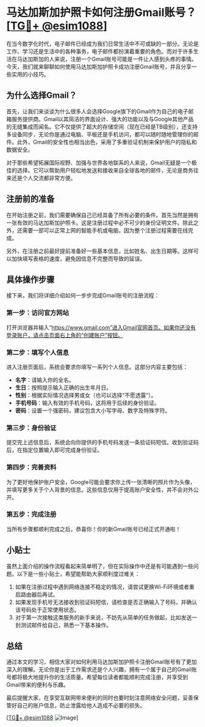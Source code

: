 # 马达加斯加护照卡如何注册Gmail账号？[[TG💪+ @esim1088](https://t.me/s/esim1088)]

在当今数字化时代，电子邮件已经成为我们日常生活中不可或缺的一部分。无论是工作、学习还是生活中的各种事务，电子邮件都扮演着重要的角色。而对于许多生活在马达加斯加的人来说，注册一个Gmail账号可能是一件让人感到头疼的事情。今天，我们就来聊聊如何使用马达加斯加护照卡成功注册Gmail账号，并且分享一些实用的小技巧。

## 为什么选择Gmail？

首先，让我们来谈谈为什么很多人会选择Google旗下的Gmail作为自己的电子邮箱服务提供商。Gmail以其简洁的界面设计、强大的功能以及与Google其他产品的无缝集成而闻名。它不仅提供了超大的存储空间（现在已经是TB级别），还支持多设备同步，无论你是通过电脑、平板还是手机访问，都可以随时随地管理你的邮件。此外，Gmail的安全性也相当出色，采用了多重验证机制来保护用户的隐私和数据安全。

对于那些希望拓展国际视野、加强与世界各地联系的人来说，Gmail无疑是一个极佳的选择。它可以帮助用户轻松地发送和接收来自全球各地的邮件，无论是商务往来还是个人交流都非常方便。

## 注册前的准备

在开始注册之前，我们需要确保自己已经具备了所有必要的条件。首先当然是拥有一张有效的马达加斯加护照卡。这是注册过程中必不可少的身份证明文件。除此之外，还需要一部可以正常上网的智能手机或电脑，因为整个注册过程需要在线完成。

另外，在注册之前最好提前准备好一些基本信息，比如姓名、出生日期等。这样可以加快填写表格的速度，避免因信息不完整而导致的延误。

## 具体操作步骤

接下来，我们将详细介绍如何一步步完成Gmail账号的注册流程：

### 第一步：访问官方网站

打开浏览器并输入“https://www.gmail.com”进入Gmail官网首页。如果你还没有登录账户，请点击页面右上角的“创建账户”按钮。

### 第二步：填写个人信息

进入注册页面后，系统会要求你填写一系列个人信息。这部分内容主要包括：

- **名字**：请输入你的全名。
- **生日**：按照提示输入正确的出生年月日。
- **性别**：根据实际情况选择男或女（也可以选择“不愿透露”）。
- **手机号码**：输入有效的手机号码，这将用于后续的身份验证。
- **密码**：设置一个强密码，建议包含大小写字母、数字及特殊字符。

### 第三步：身份验证

提交完上述信息后，系统会向你提供的手机号码发送一条验证码短信。收到验证码后，在指定位置输入即可完成身份验证。

### 第四步：完善资料

为了更好地保护账户安全，Google可能会要求你上传一张清晰的照片作为头像，并填写更多关于个人背景的信息。这些信息仅用于提高账户安全性，并不会对外公开。

### 第五步：完成注册

当所有步骤都顺利完成之后，恭喜你！你的新Gmail账号已经正式开通啦！

## 小贴士

虽然上面介绍的操作流程看起来简单明了，但在实际操作中还是有可能遇到一些问题。以下是一些小贴士，希望能帮助大家顺利度过难关：

1. 如果在注册过程中遇到网络连接不稳定的情况，请尝试更换Wi-Fi环境或者重启路由器后再试。
2. 如果发现手机号无法接收到验证码短信，请检查是否正确输入了号码，并确认该号码处于正常使用状态。
3. 对于第一次接触这类服务的新手来说，不妨先从简单的任务做起，比如发送一封测试邮件给自己，熟悉一下基本操作。

## 总结

通过本文的学习，相信大家对如何利用马达加斯加护照卡注册Gmail账号有了更加深入的理解。无论你是出于工作需求还是个人兴趣，拥有一个属于自己的Gmail账号都将极大地提升你的生活质量。希望每位读者都能顺利完成注册，并享受到Gmail带来的便利与乐趣。

最后提醒大家，在享受互联网带来便利的同时也要时刻注意网络安全问题，妥善保管好自己的账户信息，防止泄露给他人造成不必要的损失。

[[TG💪+ @esim1088](https://t.me/s/esim1088) ![Image](https://i.postimg.cc/4NQfJmqS/Snipaste-2025-05-13-00-14-12.png)]